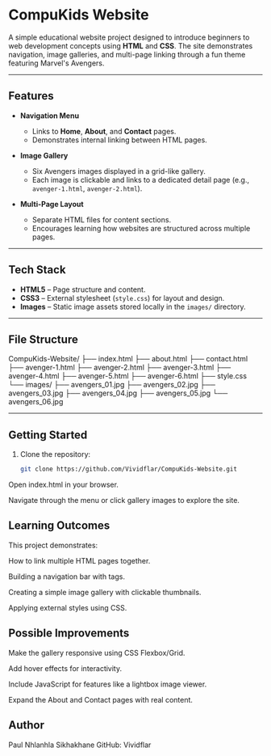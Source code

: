 # CompuKids Website

A simple educational website project designed to introduce beginners to web development concepts using **HTML** and **CSS**. The site demonstrates navigation, image galleries, and multi-page linking through a fun theme featuring Marvel's Avengers.

---

## Features

- **Navigation Menu**  
  - Links to **Home**, **About**, and **Contact** pages.
  - Demonstrates internal linking between HTML pages.

- **Image Gallery**  
  - Six Avengers images displayed in a grid-like gallery.  
  - Each image is clickable and links to a dedicated detail page (e.g., `avenger-1.html`, `avenger-2.html`).

- **Multi-Page Layout**  
  - Separate HTML files for content sections.
  - Encourages learning how websites are structured across multiple pages.

---

## Tech Stack

- **HTML5** – Page structure and content.
- **CSS3** – External stylesheet (`style.css`) for layout and design.
- **Images** – Static image assets stored locally in the `images/` directory.

---

## File Structure

CompuKids-Website/
├── index.html
├── about.html
├── contact.html
├── avenger-1.html
├── avenger-2.html
├── avenger-3.html
├── avenger-4.html
├── avenger-5.html
├── avenger-6.html
├── style.css
└── images/
├── avengers_01.jpg
├── avengers_02.jpg
├── avengers_03.jpg
├── avengers_04.jpg
├── avengers_05.jpg
└── avengers_06.jpg


---

## Getting Started

1. Clone the repository:
   ```bash
   git clone https://github.com/Vividflar/CompuKids-Website.git
Open index.html in your browser.

Navigate through the menu or click gallery images to explore the site.

## Learning Outcomes

This project demonstrates:

How to link multiple HTML pages together.

Building a navigation bar with <a> tags.

Creating a simple image gallery with clickable thumbnails.

Applying external styles using CSS.

## Possible Improvements

Make the gallery responsive using CSS Flexbox/Grid.

Add hover effects for interactivity.

Include JavaScript for features like a lightbox image viewer.

Expand the About and Contact pages with real content.

## Author

Paul Nhlanhla Sikhakhane
GitHub: Vividflar
